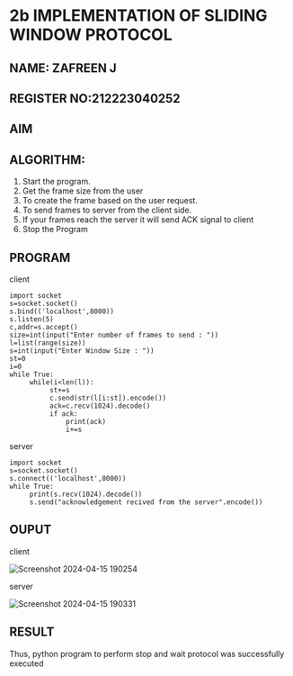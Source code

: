 # 2b IMPLEMENTATION OF SLIDING WINDOW PROTOCOL
## NAME: ZAFREEN J
## REGISTER NO:212223040252
## AIM
## ALGORITHM:
1. Start the program.
2. Get the frame size from the user
3. To create the frame based on the user request.
4. To send frames to server from the client side.
5. If your frames reach the server it will send ACK signal to client
6. Stop the Program
## PROGRAM
client
```
import socket
s=socket.socket()
s.bind(('localhost',8000))
s.listen(5)
c,addr=s.accept()
size=int(input("Enter number of frames to send : "))
l=list(range(size))
s=int(input("Enter Window Size : "))
st=0
i=0
while True:
     while(i<len(l)):
          st+=s
          c.send(str(l[i:st]).encode())
          ack=c.recv(1024).decode()
          if ack:
              print(ack)
              i+=s
```
server
```
import socket
s=socket.socket()
s.connect(('localhost',8000))
while True:
     print(s.recv(1024).decode())
     s.send("acknowledgement recived from the server".encode())
```
## OUPUT
client

![Screenshot 2024-04-15 190254](https://github.com/ZafreenJagir/2b_SLIDING_WINDOW_PROTOCOL/assets/144870573/22b4bb2b-cabf-4a1b-be22-83daa8fa53ab)

server

![Screenshot 2024-04-15 190331](https://github.com/ZafreenJagir/2b_SLIDING_WINDOW_PROTOCOL/assets/144870573/df4761d5-f5ba-4bdb-be54-d00117e67e68)


## RESULT
Thus, python program to perform stop and wait protocol was successfully executed
